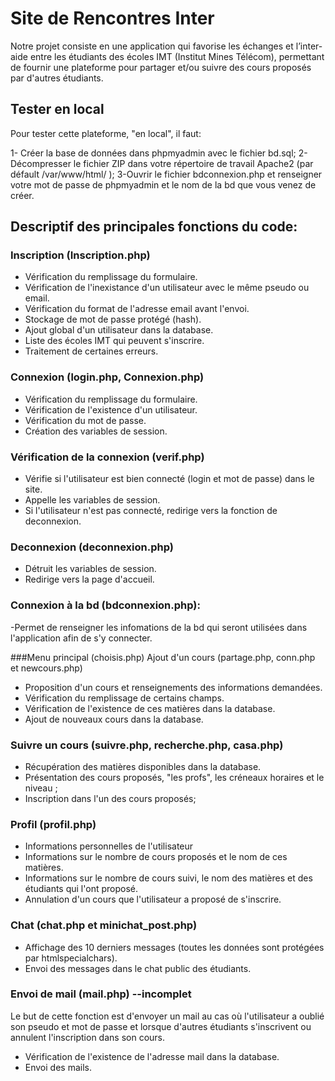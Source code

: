 # Site de Rencontres Inter

Notre projet consiste en une application qui favorise les échanges et l’inter-aide entre les étudiants des écoles IMT (Institut Mines Télécom), permettant de fournir une plateforme pour partager et/ou suivre des cours proposés par d'autres étudiants.

## Tester en local
Pour tester cette plateforme, "en local", il faut:

1- Créer la base de données dans phpmyadmin avec le fichier bd.sql;
2-Décompresser le fichier ZIP dans votre répertoire de travail Apache2 (par défault /var/www/html/ );
3-Ouvrir le fichier bdconnexion.php et renseigner votre mot de passe de phpmyadmin et le nom de la bd que vous venez de créer.

## Descriptif des principales fonctions du code:

### Inscription (Inscription.php)

- Vérification du remplissage du formulaire.
- Vérification de l'inexistance d'un utilisateur avec le même pseudo ou email.
- Vérification du format de l'adresse email avant l'envoi.
- Stockage de mot de passe protégé (hash).
- Ajout global d'un utilisateur dans la database.
- Liste des écoles IMT qui peuvent s'inscrire.
- Traitement de certaines erreurs.

### Connexion (login.php, Connexion.php)

- Vérification du remplissage du formulaire.
- Vérification de l'existence d'un utilisateur.
- Vérification du mot de passe.
- Création des variables de session.

### Vérification de la connexion (verif.php)

- Vérifie si l'utilisateur est bien connecté (login et mot de passe) dans le site.
- Appelle les variables de session.
- Si l'utilisateur n'est pas connecté, redirige vers la fonction de deconnexion.

### Deconnexion (deconnexion.php)

- Détruit les variables de session.
- Redirige vers la page d'accueil.

### Connexion à la bd (bdconnexion.php):

-Permet de renseigner les infomations de la bd qui seront utilisées dans l'application afin de s'y connecter.

###Menu principal (choisis.php)
Ajout d'un cours (partage.php, conn.php et newcours.php)

- Proposition d'un cours et renseignements des informations demandées.
- Vérification du remplissage de certains champs.
- Vérification de l'existence de ces matières dans la database.
- Ajout de nouveaux cours dans la database.

### Suivre un cours (suivre.php, recherche.php, casa.php)

- Récupération des matières disponibles dans la database.
- Présentation des cours proposés, "les profs", les créneaux horaires et le niveau ;
- Inscription dans l'un des cours proposés;

### Profil (profil.php)

- Informations personnelles de l'utilisateur
- Informations sur le nombre de cours proposés et le nom de ces matières.
- Informations sur le nombre de cours suivi, le nom des matières et des étudiants qui l'ont proposé.
- Annulation d'un cours que l'utilisateur a proposé de s'inscrire.

### Chat (chat.php et minichat_post.php)

- Affichage des 10 derniers messages (toutes les données sont protégées par htmlspecialchars).
- Envoi des messages dans le chat public des étudiants.

### Envoi de mail (mail.php) --incomplet
Le but de cette fonction est d'envoyer un mail au cas où l'utilisateur a oublié son pseudo et mot de passe et
lorsque d'autres étudiants s'inscrivent ou annulent l'inscription dans son cours.

- Vérification de l'existence de l'adresse mail dans la database.
- Envoi des mails.





